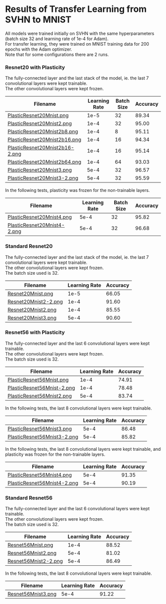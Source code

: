# Results of Transfer Learning from SVHN to MNIST
All models were trained initially on SVHN with the same hyperparameters (batch size 32 and learning rate of 1e-4 for Adam).<br />
For transfer learning, they were trained on MNIST training data for 200 epochs with the Adam optimizer.<br />
Note that for some configurations there are 2 runs.

### Resnet20 with Plasticity
The fully-connected layer and the last stack of the model, ie. the last 7 convolutional layers were kept trainable.<br />
The other convolutional layers were kept frozen.

| Filename                                                         | Learning Rate | Batch Size | Accuracy |
| ---------------------------------------------------------------- | ------------- | ---------- | -------- |
| [PlasticResnet20Mnist.png](PlasticResnet20Mnist.png)             | 1e-5          | 32         | 89.34    |
| [PlasticResnet20Mnist2.png](PlasticResnet20Mnist2.png)           | 1e-4          | 32         | 95.00    |
| [PlasticResnet20Mnist2b8.png](PlasticResnet20Mnist2b8.png)       | 1e-4          | 8          | 95.11    |
| [PlasticResnet20Mnist2b16.png](PlasticResnet20Mnist2b16.png)     | 1e-4          | 16         | 94.34    |
| [PlasticResnet20Mnist2b16-2.png](PlasticResnet20Mnist2b16-2.png) | 1e-4          | 16         | 95.14    |
| [PlasticResnet20Mnist2b64.png](PlasticResnet20Mnist2b64.png)     | 1e-4          | 64         | 93.03    |
| [PlasticResnet20Mnist3.png](PlasticResnet20Mnist3.png)           | 5e-4          | 32         | 96.57    |
| [PlasticResnet20Mnist3-2.png](PlasticResnet20Mnist3-2.png)       | 5e-4          | 32         | 95.59    |

In the following tests, plasticity was frozen for the non-trainable layers.

| Filename                                                   | Learning Rate | Batch Size | Accuracy |
| ---------------------------------------------------------- | ------------- | ---------- | -------- |
| [PlasticResnet20Mnist4.png](PlasticResnet20Mnist4.png)     | 5e-4          | 32         | 95.82    |
| [PlasticResnet20Mnist4-2.png](PlasticResnet20Mnist4-2.png) | 5e-4          | 32         | 96.68    |

### Standard Resnet20
The fully-connected layer and the last stack of the model, ie. the last 7 convolutional layers were kept trainable.<br />
The other convolutional layers were kept frozen.<br />
The batch size used is 32.

| Filename                                     | Learning Rate | Accuracy |
| -------------------------------------------- | ------------- | -------- |
| [Resnet20Mnist.png](Resnet20Mnist.png)       | 1e-5          | 66.05    |
| [Resnet20Mnist2-2.png](Resnet20Mnist2-2.png) | 1e-4          | 91.60    |
| [Resnet20Mnist2.png](Resnet20Mnist2.png)     | 1e-4          | 85.55    |
| [Resnet20Mnist3.png](Resnet20Mnist3.png)     | 5e-4          | 90.60    |

### Resnet56 with Plasticity
The fully-connected layer and the last 6 convolutional layers were kept trainable.<br />
The other convolutional layers were kept frozen.<br />
The batch size used is 32.

| Filename                                                 | Learning Rate | Accuracy |
| -------------------------------------------------------- | ------------- | -------- |
| [PlasticResnet56Mnist.png](PlasticResnet56Mnist.png)     | 1e-4          | 74.91    |
| [PlasticResnet56Mnist-2.png](PlasticResnet56Mnist-2.png) | 1e-4          | 78.48    |
| [PlasticResnet56Mnist2.png](PlasticResnet56Mnist2.png)   | 5e-4          | 83.74    |

In the following tests, the last 8 convolutional layers were kept trainable.

| Filename                                                   | Learning Rate | Accuracy |
| ---------------------------------------------------------- | ------------- | -------- |
| [PlasticResnet56Mnist3.png](PlasticResnet56Mnist3.png)     | 5e-4          | 86.48    |
| [PlasticResnet56Mnist3-2.png](PlasticResnet56Mnist3-2.png) | 5e-4          | 85.82    |

In the following tests, the last 8 convolutional layers were kept trainable, and plasticity was frozen for the non-trainable layers.

| Filename                                                   | Learning Rate | Accuracy |
| ---------------------------------------------------------- | ------------- | -------- |
| [PlasticResnet56Mnist4.png](PlasticResnet56Mnist4.png)     | 5e-4          | 91.35    |
| [PlasticResnet56Mnist4-2.png](PlasticResnet56Mnist4-2.png) | 5e-4          | 90.19    |

### Standard Resnet56
The fully-connected layer and the last 6 convolutional layers were kept trainable.<br />
The other convolutional layers were kept frozen.<br />
The batch size used is 32.

| Filename                                     | Learning Rate | Accuracy |
| -------------------------------------------- | ------------- | -------- |
| [Resnet56Mnist.png](Resnet56Mnist.png)       | 1e-4          | 88.52    |
| [Resnet56Mnist2.png](Resnet56Mnist2.png)     | 5e-4          | 81.02    |
| [Resnet56Mnist2-2.png](Resnet56Mnist2-2.png) | 5e-4          | 86.49    |

In the following tests, the last 8 convolutional layers were kept trainable.

| Filename                                 | Learning Rate | Accuracy |
| ---------------------------------------- | ------------- | -------- |
| [Resnet56Mnist3.png](Resnet56Mnist3.png) | 5e-4          | 91.22    |
